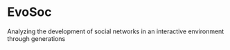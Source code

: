 # EvoSoc
Analyzing the development of social networks in an interactive environment through generations
